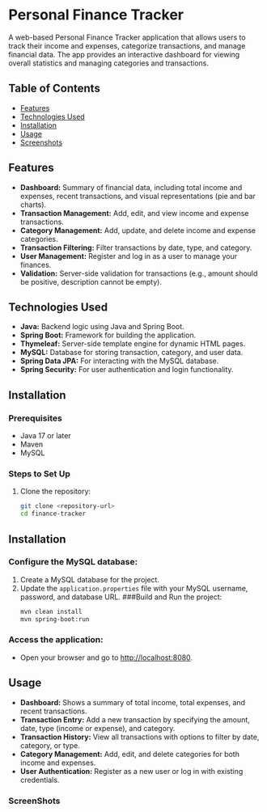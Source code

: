 # Personal Finance Tracker

A web-based Personal Finance Tracker application that allows users to track their income and expenses, categorize transactions, and manage financial data. The app provides an interactive dashboard for viewing overall statistics and managing categories and transactions.

## Table of Contents
- [Features](#features)
- [Technologies Used](#technologies-used)
- [Installation](#installation)
- [Usage](#usage)
- [Screenshots](#screenshots)

## Features
- **Dashboard:** Summary of financial data, including total income and expenses, recent transactions, and visual representations (pie and bar charts).
- **Transaction Management:** Add, edit, and view income and expense transactions.
- **Category Management:** Add, update, and delete income and expense categories.
- **Transaction Filtering:** Filter transactions by date, type, and category.
- **User Management:** Register and log in as a user to manage your finances.
- **Validation:** Server-side validation for transactions (e.g., amount should be positive, description cannot be empty).

## Technologies Used
- **Java:** Backend logic using Java and Spring Boot.
- **Spring Boot:** Framework for building the application.
- **Thymeleaf:** Server-side template engine for dynamic HTML pages.
- **MySQL:** Database for storing transaction, category, and user data.
- **Spring Data JPA:** For interacting with the MySQL database.
- **Spring Security:** For user authentication and login functionality.

## Installation

### Prerequisites
- Java 17 or later
- Maven
- MySQL

### Steps to Set Up
1. Clone the repository:
   ```bash
   git clone <repository-url>
   cd finance-tracker
## Installation

### Configure the MySQL database:
1. Create a MySQL database for the project.
2. Update the `application.properties` file with your MySQL username, password, and database URL.
###Build and Run the project:
   ```bash
   mvn clean install
   mvn spring-boot:run
   
### Access the application:
- Open your browser and go to [http://localhost:8080](http://localhost:8080/Finance/Login).

## Usage
- **Dashboard:** Shows a summary of total income, total expenses, and recent transactions.
- **Transaction Entry:** Add a new transaction by specifying the amount, date, type (income or expense), and category.
- **Transaction History:** View all transactions with options to filter by date, category, or type.
- **Category Management:** Add, edit, and delete categories for both income and expenses.
- **User Authentication:** Register as a new user or log in with existing credentials.
  
### ScreenShots





